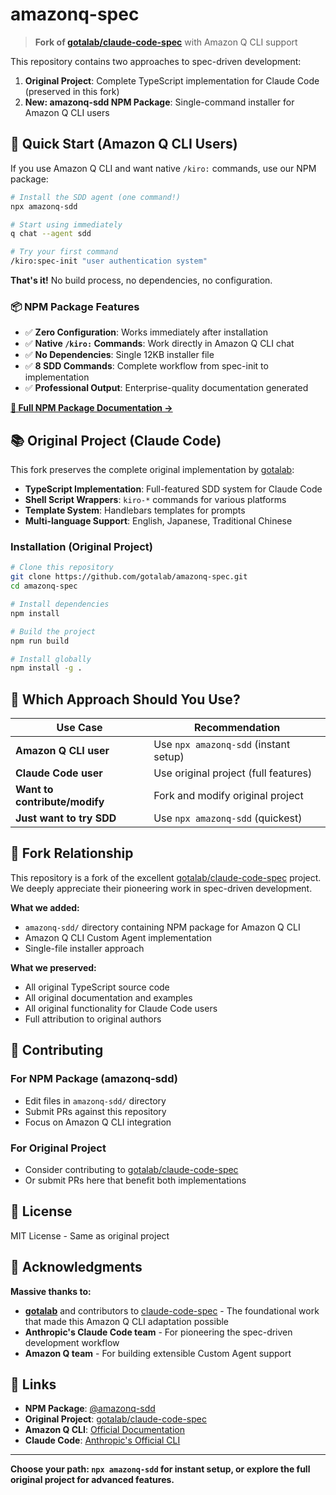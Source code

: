 # amazonq-spec

> **Fork of [gotalab/claude-code-spec](https://github.com/gotalab/claude-code-spec)** with Amazon Q CLI support

This repository contains two approaches to spec-driven development:

1. **Original Project**: Complete TypeScript implementation for Claude Code (preserved in this fork)
2. **New: amazonq-sdd NPM Package**: Single-command installer for Amazon Q CLI users

## 🚀 Quick Start (Amazon Q CLI Users)

If you use Amazon Q CLI and want native `/kiro:` commands, use our NPM package:

```bash
# Install the SDD agent (one command!)
npx amazonq-sdd

# Start using immediately  
q chat --agent sdd

# Try your first command
/kiro:spec-init "user authentication system"
```

**That's it!** No build process, no dependencies, no configuration.

### 📦 NPM Package Features

- ✅ **Zero Configuration**: Works immediately after installation
- ✅ **Native `/kiro:` Commands**: Work directly in Amazon Q CLI chat
- ✅ **No Dependencies**: Single 12KB installer file
- ✅ **8 SDD Commands**: Complete workflow from spec-init to implementation
- ✅ **Professional Output**: Enterprise-quality documentation generated

[**📖 Full NPM Package Documentation →**](./amazonq-sdd/)

## 📚 Original Project (Claude Code)

This fork preserves the complete original implementation by [gotalab](https://github.com/gotalab):

- **TypeScript Implementation**: Full-featured SDD system for Claude Code
- **Shell Script Wrappers**: `kiro-*` commands for various platforms
- **Template System**: Handlebars templates for prompts
- **Multi-language Support**: English, Japanese, Traditional Chinese

### Installation (Original Project)

```bash
# Clone this repository
git clone https://github.com/gotalab/amazonq-spec.git
cd amazonq-spec

# Install dependencies
npm install

# Build the project
npm run build

# Install globally
npm install -g .
```

## 🎯 Which Approach Should You Use?

| Use Case | Recommendation |
|----------|----------------|
| **Amazon Q CLI user** | Use `npx amazonq-sdd` (instant setup) |
| **Claude Code user** | Use original project (full features) |
| **Want to contribute/modify** | Fork and modify original project |
| **Just want to try SDD** | Use `npx amazonq-sdd` (quickest) |

## 🔄 Fork Relationship

This repository is a fork of the excellent [gotalab/claude-code-spec](https://github.com/gotalab/claude-code-spec) project. We deeply appreciate their pioneering work in spec-driven development.

**What we added:**
- `amazonq-sdd/` directory containing NPM package for Amazon Q CLI
- Amazon Q CLI Custom Agent implementation
- Single-file installer approach

**What we preserved:**
- All original TypeScript source code
- All original documentation and examples
- All original functionality for Claude Code users
- Full attribution to original authors

## 🤝 Contributing

### For NPM Package (amazonq-sdd)
- Edit files in `amazonq-sdd/` directory
- Submit PRs against this repository
- Focus on Amazon Q CLI integration

### For Original Project
- Consider contributing to [gotalab/claude-code-spec](https://github.com/gotalab/claude-code-spec)
- Or submit PRs here that benefit both implementations

## 📄 License

MIT License - Same as original project

## 🙏 Acknowledgments

**Massive thanks to:**

- **[gotalab](https://github.com/gotalab)** and contributors to [claude-code-spec](https://github.com/gotalab/claude-code-spec) - The foundational work that made this Amazon Q CLI adaptation possible
- **Anthropic's Claude Code team** - For pioneering the spec-driven development workflow
- **Amazon Q team** - For building extensible Custom Agent support

## 🔗 Links

- **NPM Package**: [@amazonq-sdd](https://www.npmjs.com/package/amazonq-sdd)
- **Original Project**: [gotalab/claude-code-spec](https://github.com/gotalab/claude-code-spec)
- **Amazon Q CLI**: [Official Documentation](https://aws.amazon.com/q/developer/)
- **Claude Code**: [Anthropic's Official CLI](https://claude.ai/code)

---

**Choose your path: `npx amazonq-sdd` for instant setup, or explore the full original project for advanced features.**